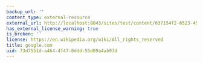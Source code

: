 ```yaml
---
backup_url: ''
content_type: external-resource
external_url: http://localhost:8043/sites/test/content/637154f2-6523-4531-8c08-587aa1165bd6/?ocw_resource_link_uuid=637154f2-6523-4531-8c08-587aa1165bd6&ocw_resource_link_suffix=
has_external_license_warning: true
is_broken: ''
license: https://en.wikipedia.org/wiki/All_rights_reserved
title: google.com
uid: 73d7551d-a464-4f47-8ddd-55d09a4ab97d
---
```

